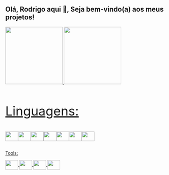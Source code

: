 ## Olá, Rodrigo aqui 👋, Seja bem-vindo(a) aos meus projetos! 

<!--
**rogueferrari/rogueferrari** is a ✨ _special_ ✨ repository because its `README.md` (this file) appears on your GitHub profile.

Here are some ideas to get you started:

- 🔭 I’m currently working on ...
- 🌱 I’m currently learning ...
- 👯 I’m looking to collaborate on ...
- 🤔 I’m looking for help with ...
- 💬 Ask me about ...
- 📫 How to reach me: ...
- 😄 Pronouns: ...
- ⚡ Fun fact: ...
-->
<link rel="stylesheet" href="https://cdn.jsdelivr.net/gh/devicons/devicon@v2.15.1/devicon.min.css">

<div>
  <a href="https://github.com/rogueferrari">
  <img height="180em" src="https://github-readme-stats.vercel.app/api?username=rogueferrari&show_icons=true&theme=vue-dark&include_all_commits=true&count_private=true"/>
  <img height="180em" src="https://github-readme-stats.vercel.app/api/top-langs/?username=rogueferrari&layout=compact&langs_count=7&theme=vue-dark"/>
</div>


<br/>

##

<p style="font-size: 40">Linguagens:</p>

<div style="display: flex"; "flex-wrap: wrap"> 
  <img src="https://cdn.jsdelivr.net/gh/devicons/devicon/icons/html5/html5-original.svg" height="30" width="40" align="center" />
  <img src="https://cdn.jsdelivr.net/gh/devicons/devicon/icons/css3/css3-original.svg" height="30" width="40" align="center" />
  <img src="https://cdn.jsdelivr.net/gh/devicons/devicon/icons/javascript/javascript-original.svg" height="30" width="40" align="center" />
  <img src="https://cdn.jsdelivr.net/gh/devicons/devicon/icons/typescript/typescript-original.svg" height="30" width="40" align="center" />
  <img src="https://cdn.jsdelivr.net/gh/devicons/devicon/icons/angularjs/angularjs-original.svg" height="30" width="40" align="center" />
  <img src="https://cdn.jsdelivr.net/gh/devicons/devicon/icons/mysql/mysql-original.svg" height="30" width="40" align="center" />
  <img src="https://cdn.jsdelivr.net/gh/devicons/devicon/icons/java/java-original.svg" height="30" width="40" align="center" />
</div>

##
<p>Tools:</p> 
<div>
   <img src="https://cdn.jsdelivr.net/gh/devicons/devicon/icons/vscode/vscode-original.svg" height="30" width="40" align="center" />
   <img src="https://cdn.jsdelivr.net/gh/devicons/devicon/icons/tomcat/tomcat-original.svg" height="30" width="40" align="center" />
   <img src="https://cdn.jsdelivr.net/gh/devicons/devicon/icons/apache/apache-original.svg" height="30" width="40" align="center" />
   <img src="https://cdn.jsdelivr.net/gh/devicons/devicon/icons/nodejs/nodejs-original.svg" height="30" width="40" align="center" />
</div>




          
          
         
          
